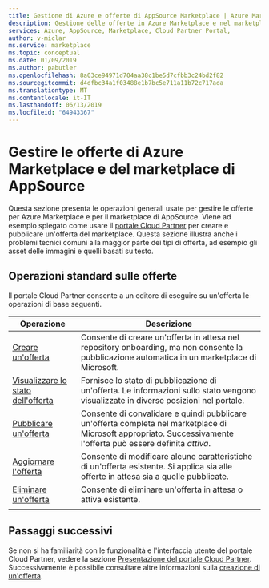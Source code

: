 ```yaml
---
title: Gestione di Azure e offerte di AppSource Marketplace | Azure Marketplace
description: Gestione delle offerte in Azure Marketplace e nel marketplace di AppSource
services: Azure, AppSource, Marketplace, Cloud Partner Portal,
author: v-miclar
ms.service: marketplace
ms.topic: conceptual
ms.date: 01/09/2019
ms.author: pabutler
ms.openlocfilehash: 8a03ce94971d704aa38c1be5d7cfbb3c24bd2f82
ms.sourcegitcommit: d4dfbc34a1f03488e1b7bc5e711a11b72c717ada
ms.translationtype: MT
ms.contentlocale: it-IT
ms.lasthandoff: 06/13/2019
ms.locfileid: "64943367"
---
```

# <a name="manage-azure-and-appsource-marketplace-offers"></a>Gestire le offerte di Azure Marketplace e del marketplace di AppSource

Questa sezione presenta le operazioni generali usate per gestire le offerte per Azure Marketplace e per il marketplace di AppSource.  Viene ad esempio spiegato come usare il [portale Cloud Partner](https://cloudpartner.azure.com/) per creare e pubblicare un'offerta del marketplace.  Questa sezione illustra anche i problemi tecnici comuni alla maggior parte dei tipi di offerta, ad esempio gli asset delle immagini e quelli basati su testo.


## <a name="standard-offer-operations"></a>Operazioni standard sulle offerte

Il portale Cloud Partner consente a un editore di eseguire su un'offerta le operazioni di base seguenti.

|     Operazione      |  Descrizione                                           |
|     ---------      |  -----------                                           |
| [Creare un'offerta](./cpp-create-offer.md)   | Consente di creare un'offerta in attesa nel repository onboarding, ma non consente la pubblicazione automatica in un marketplace di Microsoft. | 
| [Visualizzare lo stato dell'offerta](./cpp-view-status-offer.md)   | Fornisce lo stato di pubblicazione di un'offerta.  Le informazioni sullo stato vengono visualizzate in diverse posizioni nel portale. |
| [Pubblicare un'offerta](./cpp-publish-offer.md) | Consente di convalidare e quindi pubblicare un'offerta completa nel marketplace di Microsoft appropriato.  Successivamente l'offerta può essere definita *attiva*. |
| [Aggiornare l'offerta](./cpp-update-offer.md)   | Consente di modificare alcune caratteristiche di un'offerta esistente.  Si applica sia alle offerte in attesa sia a quelle pubblicate. |
| [Eliminare un'offerta](./cpp-delete-offer.md)   | Consente di eliminare un'offerta in attesa o attiva esistente.  | 
|  |  |
  

## <a name="next-steps"></a>Passaggi successivi

Se non si ha familiarità con le funzionalità e l'interfaccia utente del portale Cloud Partner, vedere la sezione [Presentazione del portale Cloud Partner](../portal-tour/cpp-portal-tour.md).  Successivamente è possibile consultare altre informazioni sulla [creazione di un'offerta](./cpp-create-offer.md).
